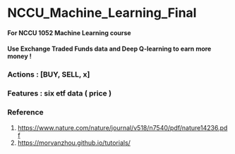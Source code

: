 # NCCU_Machine_Learning_Final

#### For NCCU 1052 Machine Learning course
#### Use Exchange Traded Funds data and Deep Q-learning to earn more money ! 

### Actions : [BUY, SELL, x]
### Features : six etf data ( price )

### Reference 
1. https://www.nature.com/nature/journal/v518/n7540/pdf/nature14236.pdf
2. https://morvanzhou.github.io/tutorials/
